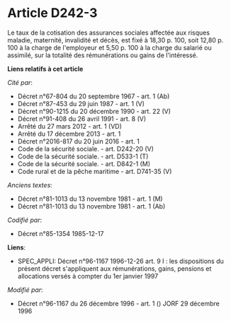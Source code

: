 # Article D242-3

Le taux de la cotisation des assurances sociales affectée aux risques maladie, maternité, invalidité et décès, est fixé à
18,30 p. 100, soit 12,80 p. 100 à la charge de l'employeur et 5,50 p. 100 à la charge du salarié ou assimilé, sur la totalité
des rémunérations ou gains de l'intéressé.

**Liens relatifs à cet article**

_Cité par_:

  - Décret n°67-804 du 20 septembre 1967 - art. 1 (Ab)
  - Décret n°87-453 du 29 juin 1987 - art. 1 (V)
  - Décret n°90-1215 du 20 décembre 1990 - art. 22 (V)
  - Décret n°91-408 du 26 avril 1991 - art. 8 (V)
  - Arrêté du 27 mars 2012 - art. 1 (VD)
  - Arrêté du 17 décembre 2013 - art. 1
  - Décret n°2016-817 du 20 juin 2016 - art. 1
  - Code de la sécurité sociale. - art. D242-20 (V)
  - Code de la sécurité sociale. - art. D533-1 (T)
  - Code de la sécurité sociale. - art. D842-1 (M)
  - Code rural et de la pêche maritime - art. D741-35 (V)

_Anciens textes_:

  - Décret n°81-1013 du 13 novembre 1981 - art. 1 (M)
  - Décret n°81-1013 du 13 novembre 1981 - art. 1 (Ab)

_Codifié par_:

  - Décret n°85-1354 1985-12-17

**Liens**:

  - SPEC_APPLI: Décret n°96-1167 1996-12-26 art. 9 I : les dispositions du présent décret s'appliquent aux rémunérations, gains, pensions et allocations versés à compter du 1er janvier 1997

_Modifié par_:

  - Décret n°96-1167 du 26 décembre 1996 - art. 1 () JORF 29 décembre 1996
